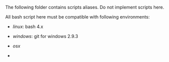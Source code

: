 The following folder contains scripts aliases. Do not implement scripts here.

All bash script here must be compatible with following environments:

- *linux*: bash 4.x

- *windows*: git for windows 2.9.3

- *osx*
- 
